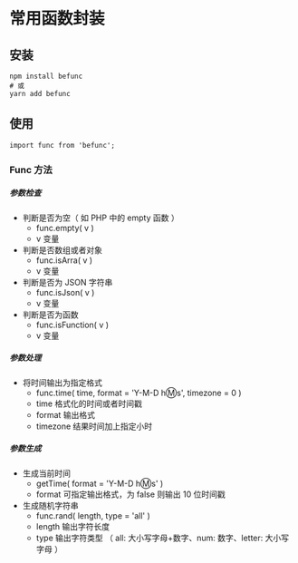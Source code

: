 # 常用函数封装

## 安装
```
npm install befunc
# 或
yarn add befunc
```

## 使用
```
import func from 'befunc';
```

### Func 方法

##### 参数检查
- 判断是否为空（ 如 PHP 中的 empty 函数 ）
  - func.empty( v )
  - v 变量
- 判断是否数组或者对象
  - func.isArra( v )
  - v 变量
- 判断是否为 JSON 字符串
  - func.isJson( v )
  - v 变量
- 判断是否为函数
  - func.isFunction( v )
  - v 变量
##### 参数处理
- 将时间输出为指定格式
  - func.time( time, format = 'Y-M-D h:m:s', timezone = 0 )
  - time 格式化的时间或者时间戳
  - format 输出格式
  - timezone 结果时间加上指定小时
##### 参数生成
- 生成当前时间
  - getTime( format = 'Y-M-D h:m:s' )
  - format 可指定输出格式，为 false 则输出 10 位时间戳
- 生成随机字符串
  - func.rand( length, type = 'all' )
  - length 输出字符长度
  - type 输出字符类型 （ all: 大小写字母+数字、num: 数字、letter: 大小写字母 ）


